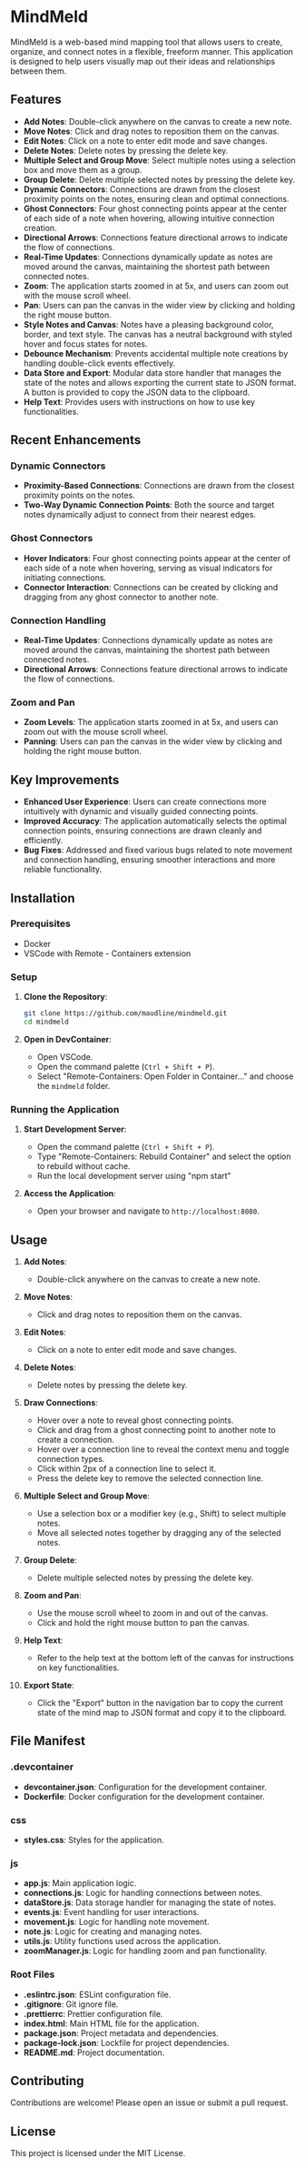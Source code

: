 # MindMeld

MindMeld is a web-based mind mapping tool that allows users to create, organize, and connect notes in a flexible, freeform manner. This application is designed to help users visually map out their ideas and relationships between them.

## Features

- **Add Notes**: Double-click anywhere on the canvas to create a new note.
- **Move Notes**: Click and drag notes to reposition them on the canvas.
- **Edit Notes**: Click on a note to enter edit mode and save changes.
- **Delete Notes**: Delete notes by pressing the delete key.
- **Multiple Select and Group Move**: Select multiple notes using a selection box and move them as a group.
- **Group Delete**: Delete multiple selected notes by pressing the delete key.
- **Dynamic Connectors**: Connections are drawn from the closest proximity points on the notes, ensuring clean and optimal connections.
- **Ghost Connectors**: Four ghost connecting points appear at the center of each side of a note when hovering, allowing intuitive connection creation.
- **Directional Arrows**: Connections feature directional arrows to indicate the flow of connections.
- **Real-Time Updates**: Connections dynamically update as notes are moved around the canvas, maintaining the shortest path between connected notes.
- **Zoom**: The application starts zoomed in at 5x, and users can zoom out with the mouse scroll wheel.
- **Pan**: Users can pan the canvas in the wider view by clicking and holding the right mouse button.
- **Style Notes and Canvas**: Notes have a pleasing background color, border, and text style. The canvas has a neutral background with styled hover and focus states for notes.
- **Debounce Mechanism**: Prevents accidental multiple note creations by handling double-click events effectively.
- **Data Store and Export**: Modular data store handler that manages the state of the notes and allows exporting the current state to JSON format. A button is provided to copy the JSON data to the clipboard.
- **Help Text**: Provides users with instructions on how to use key functionalities.

## Recent Enhancements

### Dynamic Connectors

- **Proximity-Based Connections**: Connections are drawn from the closest proximity points on the notes.
- **Two-Way Dynamic Connection Points**: Both the source and target notes dynamically adjust to connect from their nearest edges.

### Ghost Connectors

- **Hover Indicators**: Four ghost connecting points appear at the center of each side of a note when hovering, serving as visual indicators for initiating connections.
- **Connector Interaction**: Connections can be created by clicking and dragging from any ghost connector to another note.

### Connection Handling

- **Real-Time Updates**: Connections dynamically update as notes are moved around the canvas, maintaining the shortest path between connected notes.
- **Directional Arrows**: Connections feature directional arrows to indicate the flow of connections.

### Zoom and Pan

- **Zoom Levels**: The application starts zoomed in at 5x, and users can zoom out with the mouse scroll wheel.
- **Panning**: Users can pan the canvas in the wider view by clicking and holding the right mouse button.

## Key Improvements

- **Enhanced User Experience**: Users can create connections more intuitively with dynamic and visually guided connecting points.
- **Improved Accuracy**: The application automatically selects the optimal connection points, ensuring connections are drawn cleanly and efficiently.
- **Bug Fixes**: Addressed and fixed various bugs related to note movement and connection handling, ensuring smoother interactions and more reliable functionality.

## Installation

### Prerequisites

- Docker
- VSCode with Remote - Containers extension

### Setup

1. **Clone the Repository**:

   ```bash
   git clone https://github.com/maudline/mindmeld.git
   cd mindmeld
   ```

2. **Open in DevContainer**:
   - Open VSCode.
   - Open the command palette (`Ctrl + Shift + P`).
   - Select "Remote-Containers: Open Folder in Container..." and choose the `mindmeld` folder.

### Running the Application

1. **Start Development Server**:

   - Open the command palette (`Ctrl + Shift + P`).
   - Type "Remote-Containers: Rebuild Container" and select the option to rebuild without cache.
   - Run the local development server using "npm start"

2. **Access the Application**:
   - Open your browser and navigate to `http://localhost:8080`.

## Usage

1. **Add Notes**:

   - Double-click anywhere on the canvas to create a new note.

2. **Move Notes**:

   - Click and drag notes to reposition them on the canvas.

3. **Edit Notes**:

   - Click on a note to enter edit mode and save changes.

4. **Delete Notes**:

   - Delete notes by pressing the delete key.

5. **Draw Connections**:

   - Hover over a note to reveal ghost connecting points.
   - Click and drag from a ghost connecting point to another note to create a connection.
   - Hover over a connection line to reveal the context menu and toggle connection types.
   - Click within 2px of a connection line to select it.
   - Press the delete key to remove the selected connection line.

6. **Multiple Select and Group Move**:

   - Use a selection box or a modifier key (e.g., Shift) to select multiple notes.
   - Move all selected notes together by dragging any of the selected notes.

7. **Group Delete**:

   - Delete multiple selected notes by pressing the delete key.

8. **Zoom and Pan**:

   - Use the mouse scroll wheel to zoom in and out of the canvas.
   - Click and hold the right mouse button to pan the canvas.

9. **Help Text**:

   - Refer to the help text at the bottom left of the canvas for instructions on key functionalities.

10. **Export State**:
    - Click the "Export" button in the navigation bar to copy the current state of the mind map to JSON format and copy it to the clipboard.

## File Manifest

### .devcontainer

- **devcontainer.json**: Configuration for the development container.
- **Dockerfile**: Docker configuration for the development container.

### css

- **styles.css**: Styles for the application.

### js

- **app.js**: Main application logic.
- **connections.js**: Logic for handling connections between notes.
- **dataStore.js**: Data storage handler for managing the state of notes.
- **events.js**: Event handling for user interactions.
- **movement.js**: Logic for handling note movement.
- **note.js**: Logic for creating and managing notes.
- **utils.js**: Utility functions used across the application.
- **zoomManager.js**: Logic for handling zoom and pan functionality.

### Root Files

- **.eslintrc.json**: ESLint configuration file.
- **.gitignore**: Git ignore file.
- **.prettierrc**: Prettier configuration file.
- **index.html**: Main HTML file for the application.
- **package.json**: Project metadata and dependencies.
- **package-lock.json**: Lockfile for project dependencies.
- **README.md**: Project documentation.

## Contributing

Contributions are welcome! Please open an issue or submit a pull request.

## License

This project is licensed under the MIT License.
